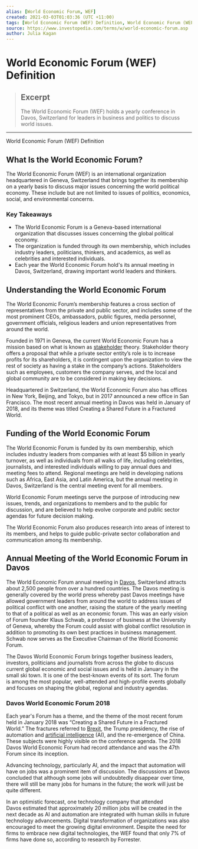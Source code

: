 ```yaml
---
alias: [World Economic Forum, WEF]
created: 2021-03-03T01:03:36 (UTC +11:00)
tags: [World Economic Forum (WEF) Definition, World Economic Forum (WEF) Definition]
source: https://www.investopedia.com/terms/w/world-economic-forum.asp
author: Julia Kagan
---
```


# World Economic Forum (WEF) Definition

> ## Excerpt
> The World Economic Forum (WEF) holds a yearly conference in Davos, Switzerland for leaders in business and politics to discuss world issues.

---

World Economic Forum (WEF) Definition
## What Is the World Economic Forum?

The World Economic Forum (WEF) is an international organization headquartered in Geneva, Switzerland that brings together its membership on a yearly basis to discuss major issues concerning the world political economy. These include but are not limited to issues of politics, economics, social, and environmental concerns.

### Key Takeaways

-   The World Economic Forum is a Geneva-based international organization that discusses issues concerning the global political economy.
-   The organization is funded through its own membership, which includes industry leaders, politicians, thinkers, and academics, as well as celebrities and interested individuals.
-   Each year the World Economic Forum hold's its annual meeting in Davos, Switzerland, drawing important world leaders and thinkers.

## Understanding the World Economic Forum

The World Economic Forum’s membership features a cross section of representatives from the private and public sector, and includes some of the most prominent CEOs, ambassadors, public figures, media personnel, government officials, religious leaders and union representatives from around the world.

Founded in 1971 in Geneva, the current World Economic Forum has a mission based on what is known as [stakeholder](https://www.investopedia.com/terms/s/stakeholder.asp) theory. Stakeholder theory offers a proposal that while a private sector entity’s role is to increase profits for its shareholders, it is contingent upon the organization to view the rest of society as having a stake in the company’s actions. Stakeholders such as employees, customers the company serves, and the local and global community are to be considered in making key decisions.

Headquartered in Switzerland, the World Economic Forum also has offices in New York, Beijing, and Tokyo, but in 2017 announced a new office in San Francisco. The most recent annual meeting in Davos was held in January of 2018, and its theme was titled Creating a Shared Future in a Fractured World.

## Funding of the World Economic Forum

The World Economic Forum is funded by its own membership, which includes industry leaders from companies with at least $5 billion in yearly turnover, as well as individuals from all walks of life, including celebrities, journalists, and interested individuals willing to pay annual dues and meeting fees to attend. Regional meetings are held in developing nations such as Africa, East Asia, and Latin America, but the annual meeting in Davos, Switzerland is the central meeting event for all members.

World Economic Forum meetings serve the purpose of introducing new issues, trends, and organizations to members and to the public for discussion, and are believed to help evolve corporate and public sector agendas for future decision making.

The World Economic Forum also produces research into areas of interest to its members, and helps to guide public-private sector collaboration and communication among its membership.

## Annual Meeting of the World Economic Forum in Davos

The World Economic Forum annual meeting in [Davos](https://www.investopedia.com/articles/07/minimum_wage.asp), Switzerland attracts about 2,500 people from over a hundred countries. The Davos meeting is generally covered by the world press whereby past Davos meetings have allowed government leaders from around the world to address issues of political conflict with one another, raising the stature of the yearly meeting to that of a political as well as an economic forum. This was an early vision of Forum founder Klaus Schwab, a professor of business at the University of Geneva, whereby the Forum could assist with global conflict resolution in addition to promoting its own best practices in business management. Schwab now serves as the Executive Chairman of the World Economic Forum.

The Davos World Economic Forum brings together business leaders, investors, politicians and journalists from across the globe to discuss current global economic and social issues and is held in January in the small ski town. It is one of the best-known events of its sort. The forum is among the most popular, well-attended and high-profile events globally and focuses on shaping the global, regional and industry agendas.

### Davos World Economic Forum 2018

Each year's Forum has a theme, and the theme of the most recent forum held in January 2018 was “Creating a Shared Future in a Fractured World.” The fractures referred to [Brexit](https://www.investopedia.com/terms/b/brexit.asp), the Trump presidency, the rise of automation and [artificial intelligence](https://www.investopedia.com/terms/a/artificial-intelligence-ai.asp) (AI), and the re-emergence of China. These subjects were highly visible on the conference agenda. The 2018 Davos World Economic Forum had record attendance and was the 47th Forum since its inception.

Advancing technology, particularly AI, and the impact that automation will have on jobs was a prominent item of discussion. The discussions at Davos concluded that although some jobs will undoubtedly disappear over time, there will still be many jobs for humans in the future; the work will just be quite different.

In an optimistic forecast, one technology company that attended Davos estimated that approximately 20 million jobs will be created in the next decade as AI and automation are integrated with human skills in future technology advancements. Digital transformation of organizations was also encouraged to meet the growing digital environment. Despite the need for firms to embrace new digital technologies, the WEF found that only 7% of firms have done so, according to research by Forrester.

